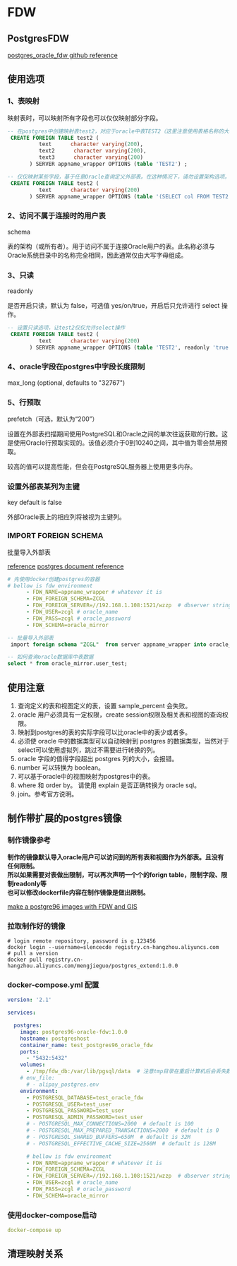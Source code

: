 
# FDW

## PostgresFDW

[postgres_oracle_fdw github reference](https://github.com/laurenz/oracle_fdw)

## 使用选项

### 1、表映射

映射表时，可以映射所有字段也可以仅仅映射部分字段。

```sql
-- 在postgres中创建映射表test2，对应于oracle中表TEST2（这里注意使用表格名称的大写）
 CREATE FOREIGN TABLE test2 (
          text      character varying(200),
          text2      character varying(200),
          text3      character varying(200)
       ) SERVER appname_wrapper OPTIONS (table 'TEST2') ;

-- 仅仅映射某些字段，基于任意Oracle查询定义外部表。在这种情况下，请勿设置架构选项。
 CREATE FOREIGN TABLE test2 (
          text      character varying(200)
       ) SERVER appname_wrapper OPTIONS (table '(SELECT col FROM TEST2 WHERE val = ''string'')') ;
```

### 2、访问不属于连接时的用户表

schema

表的架构（或所有者）。用于访问不属于连接Oracle用户的表。此名称必须与Oracle系统目录中的名称完全相同，因此通常仅由大写字母组成。

### 3、只读

readonly

是否开启只读，默认为 false，可选值 yes/on/true，开启后只允许进行 select 操作。

```sql
-- 设置只读选项，让test2仅仅允许select操作
 CREATE FOREIGN TABLE test2 (
          text      character varying(200)
       ) SERVER appname_wrapper OPTIONS (table 'TEST2', readonly 'true') ;
```

### 4、oracle字段在postgres中字段长度限制

max_long (optional, defaults to "32767")

### 5、行预取

prefetch（可选，默认为“200”）

设置在外部表扫描期间使用PostgreSQL和Oracle之间的单次往返获取的行数。这是使用Oracle行预取实现的。该值必须介于0到10240之间，其中值为零会禁用预取。

较高的值可以提高性能，但会在PostgreSQL服务器上使用更多内存。

### 设置外部表某列为主键

key  default is false

外部Oracle表上的相应列将被视为主键列。

### IMPORT FOREIGN SCHEMA

批量导入外部表

[reference](http://www.postgresonline.com/journal/archives/359-Import-Foreign-Schema-for-ogr_fdw-for-PostgreSQL-9.5.html)
[postgres document reference](https://www.postgresql.org/docs/9.5/sql-importforeignschema.html)

```yaml
# 先使用docker创建postgres的容器
# bellow is fdw environment
      - FDW_NAME=appname_wrapper # whatever it is
      - FDW_FOREIGN_SCHEMA=ZCGL
      - FDW_FOREIGN_SERVER=//192.168.1.108:1521/wzzp  # dbserver string # jdbc:oracle:thin:@//192.168.1.108:1521/wzzp
      - FDW_USER=zcgl # oracle_name
      - FDW_PASS=zcgl # oracle_password
      - FDW_SCHEMA=oracle_mirror
```

```sql
-- 批量导入外部表
 import foreign schema "ZCGL"  from server appname_wrapper into oracle_mirror;

-- 如何查询oracle数据库中表数据
select * from oracle_mirror.user_test;
```

## 使用注意

1. 查询定义的表和视图定义的表，设置 sample_percent 会失败。
2. oracle 用户必须具有一定权限，create session权限及相关表和视图的查询权限。
3. 映射到postgres的表的实际字段可以比oracle中的表少或者多。
4. 必须使 oracle 中的数据类型可以自动映射到 postgres 的数据类型，当然对于select可以使用虚拟列，跳过不需要进行转换的列。
5. oracle 字段的值得字段超出 postgres 列的大小，会报错。
6. number 可以转换为 boolean。
7. 可以基于oracle中的视图映射为postgres中的表。
8. where 和 order by。 请使用  explain 是否正确转换为 oracle sql。
9. join。参考官方说明。

## 制作带扩展的postgres镜像

### 制作镜像参考

<p class='tip'>
<strong>制作的镜像默认导入oracle用户可以访问到的所有表和视图作为外部表。且没有任何限制。</strong><br>
<strong>所以如果需要对表做出限制，可以再次声明一个个的forign table，限制字段、限制readonly等</strong><br>
<strong>也可以修改dockerfile内容在制作镜像是做出限制。</strong>
</p>

[make a postgre96 images with FDW and GIS](https://github.com/bcgov/openshift-postgresql-oracle_fdw)

### 拉取制作好的镜像

```shell
# login remote repository, password is g.123456
docker login --username=slencecde registry.cn-hangzhou.aliyuncs.com
# pull a version
docker pull registry.cn-hangzhou.aliyuncs.com/mengjieguo/postgres_extend:1.0.0
```

### docker-compose.yml 配置

```yaml
version: '2.1'

services:

  postgres:
    image: postgres96-oracle-fdw:1.0.0
    hostname: postgreshost
    container_name: test_postgres96_oracle_fdw
    ports:
      - "5432:5432"
    volumes:
      - /tmp/fdw_db:/var/lib/pgsql/data  # 注意tmp目录在重启计算机后会丢失数据，如果想保留数据，可以挂载其他目录 /Users/{Username}/Downloads/postgres_fdw_test/
    # env_file:
      # - alipay_postgres.env
    environment:
      - POSTGRESQL_DATABASE=test_oracle_fdw
      - POSTGRESQL_USER=test_user
      - POSTGRESQL_PASSWORD=test_user
      - POSTGRESQL_ADMIN_PASSWORD=test_user
      # - POSTGRESQL_MAX_CONNECTIONS=2000  # default is 100
      # - POSTGRESQL_MAX_PREPARED_TRANSACTIONS=2000  # default is 0
      # - POSTGRESQL_SHARED_BUFFERS=650M  # default is 32M
      # - POSTGRESQL_EFFECTIVE_CACHE_SIZE=2560M  # default is 128M

      # bellow is fdw environment
      - FDW_NAME=appname_wrapper # whatever it is
      - FDW_FOREIGN_SCHEMA=ZCGL
      - FDW_FOREIGN_SERVER=//192.168.1.108:1521/wzzp  # dbserver string # jdbc:oracle:thin:@//192.168.1.108:1521/wzzp
      - FDW_USER=zcgl # oracle_name
      - FDW_PASS=zcgl # oracle_password
      - FDW_SCHEMA=oracle_mirror
```

### 使用docker-compose启动

```yaml
docker-compose up
```

## 清理映射关系
